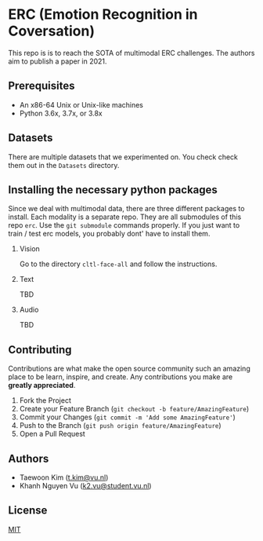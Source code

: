 # ERC (Emotion Recognition in Coversation)

This repo is is to reach the SOTA of multimodal ERC challenges. The authors aim to publish a paper in 2021. 

## Prerequisites

* An x86-64 Unix or Unix-like machines 
* Python 3.6x, 3.7x, or 3.8x


## Datasets

There are multiple datasets that we experimented on. You check check them out in the `Datasets` directory.

## Installing the necessary python packages

Since we deal with multimodal data, there are three different packages to install. Each modality is a separate repo. They are all submodules of this repo `erc`. Use the `git submodule` commands properly. If you just want to train / test erc models, you probably dont' have to install them.

1. Vision

    Go to the directory `cltl-face-all` and follow the instructions.

1. Text

    TBD

1. Audio

    TBD

## Contributing

Contributions are what make the open source community such an amazing place to be learn, inspire, and create. Any contributions you make are **greatly appreciated**.

1. Fork the Project
1. Create your Feature Branch (`git checkout -b feature/AmazingFeature`)
1. Commit your Changes (`git commit -m 'Add some AmazingFeature'`)
1. Push to the Branch (`git push origin feature/AmazingFeature`)
1. Open a Pull Request

## Authors
* Taewoon Kim (t.kim@vu.nl)
* Khanh Nguyen Vu (k2.vu@student.vu.nl)

## License
[MIT](https://choosealicense.com/licenses/mit/)
